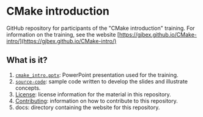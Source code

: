 # CMake introduction

GitHub repository for participants of the "CMake introduction" training.
For information on the training, see the website
[https://gjbex.github.io/CMake-intro/](https://gjbex.github.io/CMake-intro/)


## What is it?

1. [`cmake_intro.pptx`](cmake_intro.pptx): PowerPoint
   presentation used for the training.
1. [`source-code`](source-code): sample code written to develop the slides and
   illustrate concepts.
1. [License](LICENSE): license information for the material in this repository.
1. [Contributing](CONTRIBUTING.md): information on how to contribute to this
   repository.
1. docs: directory containing the website for this repository.
